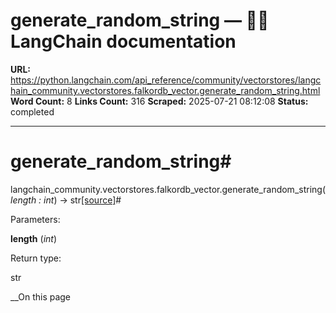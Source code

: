 # generate_random_string — 🦜🔗 LangChain  documentation

**URL:** https://python.langchain.com/api_reference/community/vectorstores/langchain_community.vectorstores.falkordb_vector.generate_random_string.html
**Word Count:** 8
**Links Count:** 316
**Scraped:** 2025-07-21 08:12:08
**Status:** completed

---

# generate\_random\_string\#

langchain\_community.vectorstores.falkordb\_vector.generate\_random\_string\(_length : int_\) → str[\[source\]](https://python.langchain.com/api_reference/_modules/langchain_community/vectorstores/falkordb_vector.html#generate_random_string)\#     

Parameters:     

**length** \(_int_\)

Return type:     

str

__On this page